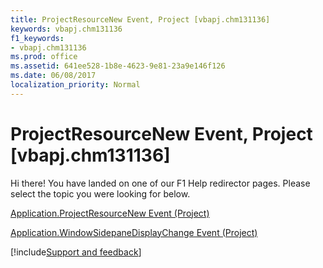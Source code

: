 ```yaml
---
title: ProjectResourceNew Event, Project [vbapj.chm131136]
keywords: vbapj.chm131136
f1_keywords:
- vbapj.chm131136
ms.prod: office
ms.assetid: 641ee528-1b8e-4623-9e81-23a9e146f126
ms.date: 06/08/2017
localization_priority: Normal
---
```



# ProjectResourceNew Event, Project [vbapj.chm131136]

Hi there! You have landed on one of our F1 Help redirector pages. Please select the topic you were looking for below.

[Application.ProjectResourceNew Event (Project)](https://msdn.microsoft.com/library/9b030fbc-5cca-df10-f7a3-613d7ad70dc7%28Office.15%29.aspx)

[Application.WindowSidepaneDisplayChange Event (Project)](https://msdn.microsoft.com/library/8c4c22f4-4005-eff5-2964-880982634e78%28Office.15%29.aspx)

[!include[Support and feedback](~/includes/feedback-boilerplate.md)]
